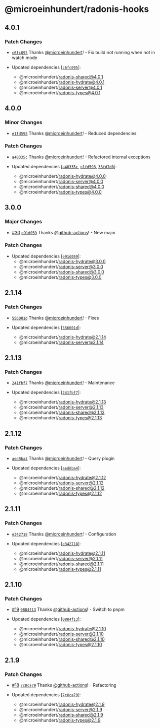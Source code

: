 # @microeinhundert/radonis-hooks

## 4.0.1

### Patch Changes

- [`c6fc095`](https://github.com/microeinhundert/radonis/commit/c6fc095f2651379d5ecb258a620be79f0bb3dc43) Thanks [@microeinhundert](https://github.com/microeinhundert)! - Fix build not running when not in watch mode

- Updated dependencies [[`c6fc095`](https://github.com/microeinhundert/radonis/commit/c6fc095f2651379d5ecb258a620be79f0bb3dc43)]:
  - @microeinhundert/radonis-shared@4.0.1
  - @microeinhundert/radonis-hydrate@4.0.1
  - @microeinhundert/radonis-server@4.0.1
  - @microeinhundert/radonis-types@4.0.1

## 4.0.0

### Minor Changes

- [`e1fd598`](https://github.com/microeinhundert/radonis/commit/e1fd598b37f0d49ac170c7a50ee15dae6993da1c) Thanks [@microeinhundert](https://github.com/microeinhundert)! - Reduced dependencies

### Patch Changes

- [`a40335c`](https://github.com/microeinhundert/radonis/commit/a40335c7e906add462e3926af77430036889420d) Thanks [@microeinhundert](https://github.com/microeinhundert)! - Refactored internal exceptions

- Updated dependencies [[`a40335c`](https://github.com/microeinhundert/radonis/commit/a40335c7e906add462e3926af77430036889420d), [`e1fd598`](https://github.com/microeinhundert/radonis/commit/e1fd598b37f0d49ac170c7a50ee15dae6993da1c), [`33fd7d0`](https://github.com/microeinhundert/radonis/commit/33fd7d0d83ad245443472fb3e316ee7df507c31b)]:
  - @microeinhundert/radonis-hydrate@4.0.0
  - @microeinhundert/radonis-server@4.0.0
  - @microeinhundert/radonis-shared@4.0.0
  - @microeinhundert/radonis-types@4.0.0

## 3.0.0

### Major Changes

- [#30](https://github.com/microeinhundert/radonis/pull/30) [`e91d059`](https://github.com/microeinhundert/radonis/commit/e91d0591cd621a976e569392082fc313c04dae5e) Thanks [@github-actions](https://github.com/apps/github-actions)! - New major

### Patch Changes

- Updated dependencies [[`e91d059`](https://github.com/microeinhundert/radonis/commit/e91d0591cd621a976e569392082fc313c04dae5e)]:
  - @microeinhundert/radonis-hydrate@3.0.0
  - @microeinhundert/radonis-server@3.0.0
  - @microeinhundert/radonis-shared@3.0.0
  - @microeinhundert/radonis-types@3.0.0

## 2.1.14

### Patch Changes

- [`556001d`](https://github.com/microeinhundert/radonis/commit/556001dab70f0774ea2dbab264f453ce8286de38) Thanks [@microeinhundert](https://github.com/microeinhundert)! - Fixes

- Updated dependencies [[`556001d`](https://github.com/microeinhundert/radonis/commit/556001dab70f0774ea2dbab264f453ce8286de38)]:
  - @microeinhundert/radonis-hydrate@2.1.14
  - @microeinhundert/radonis-server@2.1.14

## 2.1.13

### Patch Changes

- [`241fbf7`](https://github.com/microeinhundert/radonis/commit/241fbf72e9f61e6cb5c0fab4f796c33d7c2cbf0a) Thanks [@microeinhundert](https://github.com/microeinhundert)! - Maintenance

- Updated dependencies [[`241fbf7`](https://github.com/microeinhundert/radonis/commit/241fbf72e9f61e6cb5c0fab4f796c33d7c2cbf0a)]:
  - @microeinhundert/radonis-hydrate@2.1.13
  - @microeinhundert/radonis-server@2.1.13
  - @microeinhundert/radonis-shared@2.1.13
  - @microeinhundert/radonis-types@2.1.13

## 2.1.12

### Patch Changes

- [`aed8ba4`](https://github.com/microeinhundert/radonis/commit/aed8ba4a52de1676ec77c4a14e53e6136c0d7f51) Thanks [@microeinhundert](https://github.com/microeinhundert)! - Query plugin

- Updated dependencies [[`aed8ba4`](https://github.com/microeinhundert/radonis/commit/aed8ba4a52de1676ec77c4a14e53e6136c0d7f51)]:
  - @microeinhundert/radonis-hydrate@2.1.12
  - @microeinhundert/radonis-server@2.1.12
  - @microeinhundert/radonis-shared@2.1.12
  - @microeinhundert/radonis-types@2.1.12

## 2.1.11

### Patch Changes

- [`e342718`](https://github.com/microeinhundert/radonis/commit/e3427188d3042395820197c162396b77fa5a2dcb) Thanks [@microeinhundert](https://github.com/microeinhundert)! - Configuration

- Updated dependencies [[`e342718`](https://github.com/microeinhundert/radonis/commit/e3427188d3042395820197c162396b77fa5a2dcb)]:
  - @microeinhundert/radonis-hydrate@2.1.11
  - @microeinhundert/radonis-server@2.1.11
  - @microeinhundert/radonis-shared@2.1.11
  - @microeinhundert/radonis-types@2.1.11

## 2.1.10

### Patch Changes

- [#19](https://github.com/microeinhundert/radonis/pull/19) [`0884f13`](https://github.com/microeinhundert/radonis/commit/0884f13e53eb60705fa3d042ad93d06ee6588adb) Thanks [@github-actions](https://github.com/apps/github-actions)! - Switch to pnpm

- Updated dependencies [[`0884f13`](https://github.com/microeinhundert/radonis/commit/0884f13e53eb60705fa3d042ad93d06ee6588adb)]:
  - @microeinhundert/radonis-hydrate@2.1.10
  - @microeinhundert/radonis-server@2.1.10
  - @microeinhundert/radonis-shared@2.1.10
  - @microeinhundert/radonis-types@2.1.10

## 2.1.9

### Patch Changes

- [#18](https://github.com/microeinhundert/radonis/pull/18) [`7c8ca79`](https://github.com/microeinhundert/radonis/commit/7c8ca797aca69ad91373fe8c1b3076631a4ba50e) Thanks [@github-actions](https://github.com/apps/github-actions)! - Refactoring

- Updated dependencies [[`7c8ca79`](https://github.com/microeinhundert/radonis/commit/7c8ca797aca69ad91373fe8c1b3076631a4ba50e)]:
  - @microeinhundert/radonis-hydrate@2.1.9
  - @microeinhundert/radonis-server@2.1.9
  - @microeinhundert/radonis-shared@2.1.9
  - @microeinhundert/radonis-types@2.1.9

